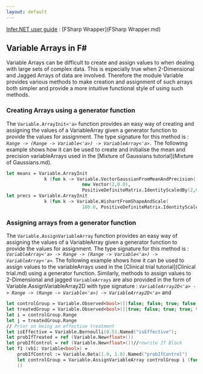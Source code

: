 ```yaml
---
layout: default 
--- 
```

[Infer.NET user guide](index.md) : [FSharp Wrapper](FSharp Wrapper.md) 

## Variable Arrays in F\#

Variable Arrays can be difficult to create and assign values to when dealing with large sets of complex data. This is especially true when 2-Dimensional and Jagged Arrays of data are involved. Therefore the module Variable provides various methods to make creation and assignment of such arrays both simpler and provide a more intuitive functional style of using such methods.

### Creating Arrays using a generator function

The `Variable.ArrayInit<'a>` function provides an easy way of creating and assigning the values of a VariableArray given a generator function to provide the values for assignment. The type signature for this method is : _`Range -> (Range -> Variable<'a>) -> VariableArray<'a>.`_ The following example shows how it can be used to create and initialise the mean and precision variableArrays used in the [Mixture of Gaussians tutorial](Mixture of Gaussians.md).

```fsharp
let means = Variable.ArrayInit  
              k (fun k -> Variable.VectorGaussianFromMeanAndPrecision(  
                            new Vector(2,0.0),  
                            PositiveDefiniteMatrix.IdentityScaledBy(2,0.01)))  
let precs = Variable.ArrayInit  
              k (fun k -> Variable.WishartFromShapeAndScale(  
                            100.0, PositiveDefiniteMatrix.IdentityScaledBy(2,0.01)))
```

### Assigning arrays from a generator function

The `Variable.AssignVariableArray` function provides an easy way of assigning the values of a VariableArray given a generator function to provide the values for assignment. The type signature for this method is : _`VariableArray<'a> -> Range -> (Range -> Variable<'a>) -> VariableArray<'a>`._ The following example shows how it can be used to assign values to the variableArrays used in the [Clinical trial tutorial](Clinical trial.md) using a generator function. Similarly, methods to assign values to 2-Dimensional and jagged `VariableArrays` are also provided in the form of  Variable.AssignVariableArray2D with type signature : _`VariableArray2D<'a> -> Range -> (Range -> Variable<'a>) -> VariableArray2D<'a>`_ and

```fsharp
let controlGroup = Variable.Observed<bool>([|false; false; true; false; false|])  
let treatedGroup = Variable.Observed<bool>([|true; false; true; true; true |])  
let i = controlGroup.Range  
let j = treatedGroup.Range  
// Prior on being an effective treatment  
let isEffective = Variable.Bernoulli(0.5).Named("isEffective");  
let probIfTreated = ref (Variable.New<float>())  
let probIfControl = ref (Variable.New<float>())//rewrite If Block  
let f1 (vb1: Variable<bool>) =  
    probIfControl := Variable.Beta(1.0, 1.0).Named("probIfControl")  
    let controlGroup = Variable.AssignVariableArray controlGroup i (fun i ->Variable.Bernoulli(!probIfControl)) let treatedGroup = Variable.AssignVariableArray treatedGroup j (fun j ->Variable.Bernoulli(!probIfTreated))  
    ()
```
